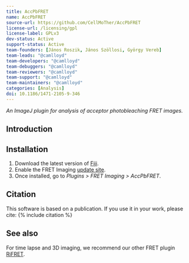 ```yaml
---
title: AccPbFRET
name: AccPbFRET
source-url: https://github.com/CellMoTher/AccPbFRET
license-url: /licensing/gpl
license-label: GPLv3
dev-status: Active
support-status: Active
team-founders: [János Roszik, János Szöllosi, György Vereb]
team-leads: "@camlloyd"
team-developers: "@camlloyd"
team-debuggers: "@camlloyd"
team-reviewers: "@camlloyd"
team-support: "@camlloyd"
team-maintainers: "@camlloyd"
categories: [Analysis]
doi: 10.1186/1471-2105-9-346
---
```


*An ImageJ plugin for analysis of acceptor photobleaching FRET images.*

## Introduction

## Installation
1. Download the latest version of [Fiji](https://fiji.sc/). 
2. Enable the FRET Imaging [update site](https://imagej.net/update-sites/following).
3. Once installed, go to _Plugins > FRET Imaging > AccPbFRET_.

## Citation

This software is based on a publication. If you use it in your work, please cite:
{% include citation %}

## See also

For time lapse and 3D imaging, we recommend our other FRET plugin [RiFRET](/plugins/rifret).
